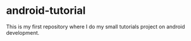 # android-tutorial
This is my first repository where I do my small tutorials project on android development. 
